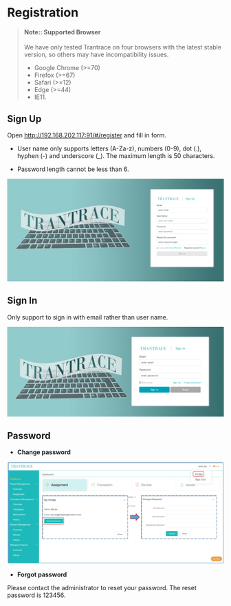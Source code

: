 # Registration

> #### Note:: Supported Browser
> We have only tested Trantrace on four browsers with the latest stable version, so others may have incompatibility issues.
>
> - Google Chrome (>=70)
> - Firefox (>=67)
> - Safari (>=12)
> - Edge (>=44)
> - IE11.

## Sign Up

Open http://192.168.202.117:91/#/register and fill in form.

- User name only supports letters (A-Za-z), numbers (0-9), dot (.), hyphen (-) and underscore (\_). The maximum length is 50 characters.

- Password length cannot be less than 6.

![](/assets/signup.png)

## Sign In

Only support to sign in with email rather than user name.

![](/assets/signin.png)

## Password

- **Change password**

<span id='change-password'></span>

![](/assets/user.change_password.png)

- **Forgot password**

Please contact the administrator to reset your password.
The reset password is 123456.
